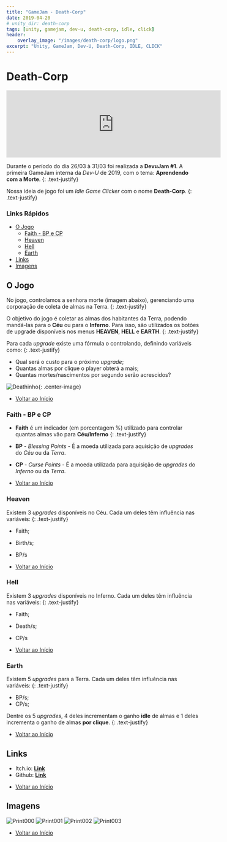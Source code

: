 ```yaml
---
title: "GameJam - Death-Corp"
date: 2019-04-20
# unity_dir: death-corp
tags: [unity, gamejam, dev-u, death-corp, idle, click]
header:
    overlay_image: "/images/death-corp/logo.png"
excerpt: "Unity, GameJam, Dev-U, Death-Corp, IDLE, CLICK" 
---
```


# Death-Corp

<html>
    <div class="resp-container">
        <iframe class="resp-iframe" frameborder="0" src="https://itch.io/embed/399043?border_width=5" width="560" height="175">
        </iframe>
    </div>
</html>


Durante o período do dia 26/03 à 31/03 foi realizada a **DevuJam #1**. A primeira GameJam interna da *Dev-U* de 2019, com o tema: **Aprendendo com a Morte**.
{: .text-justify}

Nossa ideia de jogo foi um *Idle Game Clicker* com o nome **Death-Corp**.
{: .text-justify}

### **Links Rápidos**
* <A href="#o-jogo">O Jogo</A>
    * <A href="#faith---bp-e-cp">Faith - BP e CP</A>
    * <A href="#heaven">Heaven</A>
    * <A href="#hell">Hell</A>
    * <A href="#earth">Earth</A>
* <A href="#links">Links</A>
* <A href="#imagens">Imagens</A>


## O Jogo

No jogo, controlamos a senhora morte (imagem abaixo), gerenciando uma corporação de coleta de almas na Terra.
{: .text-justify}

O objetivo do jogo é coletar as almas dos habitantes da Terra, podendo mandá-las para o **Céu** ou para o **Inferno**. Para isso, são utilizados os botões de upgrade disponíveis nos menus **HEAVEN**, **HELL** e **EARTH**.
{: .text-justify}

Para cada *upgrade* existe uma fórmula o controlando, definindo variáveis como:
{: .text-justify}

* Qual será o custo para o próximo *upgrade*;
* Quantas almas por clique o player obterá a mais;
* Quantas mortes/nascimentos por segundo serão acrescidos?

<img src="{{ site.url }}{{ site.baseurl }}/images/death-corp/logo.png" alt="Deathinho">{: .center-image}

* <A href="#links-rápidos">Voltar ao Início</A>

### Faith - BP e CP

* **Faith** é um indicador (em porcentagem %) utilizado para controlar quantas almas vão para **Céu/Inferno**
{: .text-justify}

* **BP** - *Blessing Points* - É a moeda utilizada para aquisição de *upgrades* do *Céu* ou da *Terra*.

* **CP** - *Curse Points* - É a moeda utilizada para aquisição de *upgrades* do *Inferno* ou da *Terra*.

* <A href="#links-rápidos">Voltar ao Início</A>

### Heaven

Existem 3 *upgrades* disponíveis no Céu. Cada um deles têm influência nas variáveis:
{: .text-justify}
* Faith;
* Birth/s;
* BP/s

* <A href="#links-rápidos">Voltar ao Início</A>

### Hell

Existem 3 *upgrades* disponíveis no Inferno. Cada um deles têm influência nas variáveis:
{: .text-justify}
* Faith;
* Death/s;
* CP/s

* <A href="#links-rápidos">Voltar ao Início</A>

### Earth

Existem 5 *upgrades* para a Terra. Cada um deles têm influência nas variáveis:
{: .text-justify}
* BP/s;
* CP/s;

Dentre os 5 *upgrades*, 4 deles incrementam o ganho **idle** de almas e 1 deles incrementa o ganho de almas **por clique**.
{: .text-justify}

* <A href="#links-rápidos">Voltar ao Início</A>

## Links

- Itch.io: [**Link**](https://hugouchoasborges.itch.io/death-corp)
- Github: [**Link**](https://github.com/HugoUchoasBorges/death_corp)

* <A href="#links-rápidos">Voltar ao Início</A>

## Imagens

<img src="{{ site.url }}{{ site.baseurl }}/images/death-corp/Print000.png" alt="Print000">


<img src="{{ site.url }}{{ site.baseurl }}/images/death-corp/Print001.png" alt="Print001">


<img src="{{ site.url }}{{ site.baseurl }}/images/death-corp/Print002.png" alt="Print002">


<img src="{{ site.url }}{{ site.baseurl }}/images/death-corp/Print003.png" alt="Print003">

* <A href="#links-rápidos">Voltar ao Início</A>